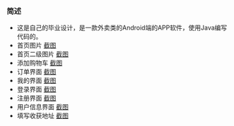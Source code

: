 ### 简述
- 这是自己的毕业设计，是一款外卖类的Android端的APP软件，使用Java编写代码的。
- 首页图片
[截图](https://ws1.sinaimg.cn/large/006tNc79gy1fgzutnnqf7j30dy0m27cn.jpg)
- 首页二级图片
[截图](https://ws1.sinaimg.cn/large/006tNc79gy1fgzuy6i7wtj30do0n042w.jpg)
- 添加购物车
[截图](https://ws2.sinaimg.cn/large/006tNc79gy1fgzuzztz4dj30dq0n0422.jpg)
- 订单界面
[截图](https://ws4.sinaimg.cn/large/006tNc79gy1fgzv1sl4k7j30dm0n275a.jpg
)
- 我的界面
[截图](https://ws2.sinaimg.cn/large/006tNc79gy1fgzv3xeyewj30du0lcgmm.jpg
)
- 登录界面
[截图](https://ws1.sinaimg.cn/large/006tNc79gy1fgzv4pshuyj30du0mawfb.jpg
)
- 注册界面
[截图](https://ws3.sinaimg.cn/large/006tNc79gy1fgzv5z8x5kj30dw0mc0u2.jpg
)
- 用户信息界面
[截图](https://ws3.sinaimg.cn/large/006tNc79gy1fgzv7vue67j30ds0mwwfb.jpg
)
- 填写收获地址
[截图](https://ws1.sinaimg.cn/large/006tNc79gy1fgzv90weknj30du0m4wfp.jpg
)
